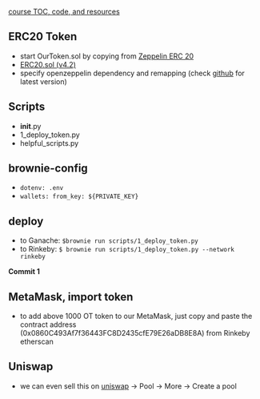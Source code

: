[course TOC, code, and resources](https://github.com/smartcontractkit/full-blockchain-solidity-course-py/blob/main/README.md#lesson-7-smartcontract-lottery)

## ERC20 Token

- start OurToken.sol by copying from [Zeppelin ERC 20](https://docs.openzeppelin.com/contracts/4.x/erc20)
- [ERC20.sol (v4.2)](https://github.com/OpenZeppelin/openzeppelin-contracts/blob/release-v4.2/contracts/token/ERC20/ERC20.sol)
- specify openzeppelin dependency and remapping (check [github](https://github.com/OpenZeppelin/openzeppelin-contracts) for latest version)

## Scripts

- **init**.py
- 1_deploy_token.py
- helpful_scripts.py

## brownie-config

- `dotenv: .env`
- `wallets: from_key: ${PRIVATE_KEY}`

## deploy

- to Ganache: `$brownie run scripts/1_deploy_token.py`
- to Rinkeby: `$ brownie run scripts/1_deploy_token.py --network rinkeby`

**Commit 1**

## MetaMask, import token

- to add above 1000 OT token to our MetaMask, just copy and paste the contract address (0x0860C493Af7f36443FC8D2435cfE79E26aDB8E8A) from Rinkeby etherscan

## Uniswap

- we can even sell this on [uniswap](https://app.uniswap.org/#/swap)
  -> Pool -> More -> Create a pool
